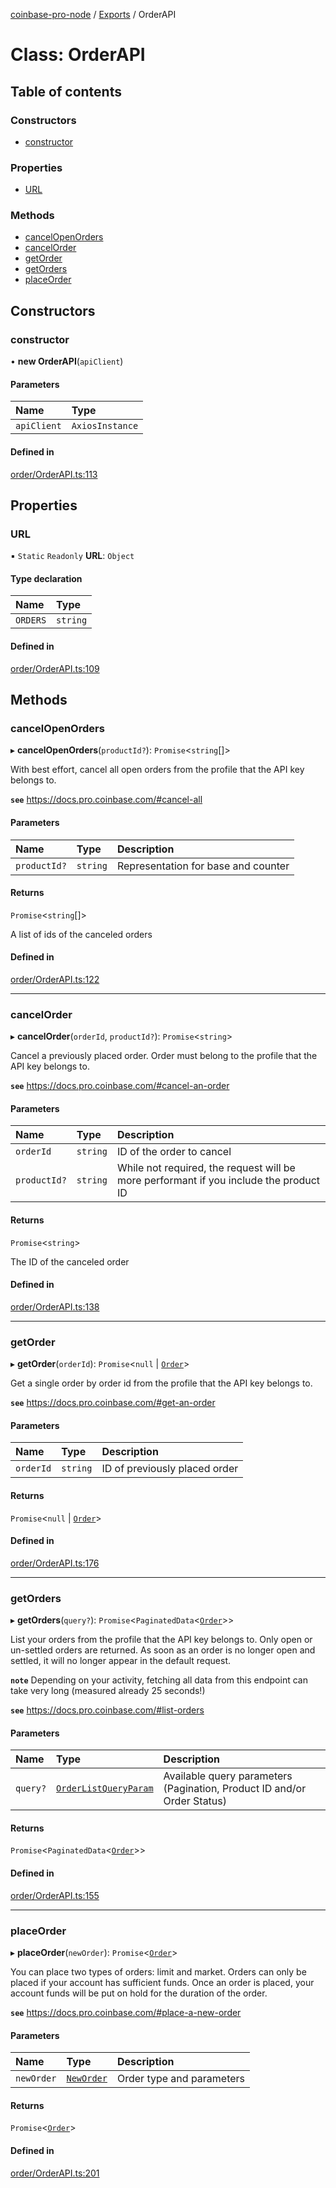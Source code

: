 [coinbase-pro-node](../README.md) / [Exports](../modules.md) / OrderAPI

# Class: OrderAPI

## Table of contents

### Constructors

- [constructor](OrderAPI.md#constructor)

### Properties

- [URL](OrderAPI.md#url)

### Methods

- [cancelOpenOrders](OrderAPI.md#cancelopenorders)
- [cancelOrder](OrderAPI.md#cancelorder)
- [getOrder](OrderAPI.md#getorder)
- [getOrders](OrderAPI.md#getorders)
- [placeOrder](OrderAPI.md#placeorder)

## Constructors

### constructor

• **new OrderAPI**(`apiClient`)

#### Parameters

| Name        | Type            |
| :---------- | :-------------- |
| `apiClient` | `AxiosInstance` |

#### Defined in

[order/OrderAPI.ts:113](https://github.com/bennycode/coinbase-pro-node/blob/208278f/src/order/OrderAPI.ts#L113)

## Properties

### URL

▪ `Static` `Readonly` **URL**: `Object`

#### Type declaration

| Name     | Type     |
| :------- | :------- |
| `ORDERS` | `string` |

#### Defined in

[order/OrderAPI.ts:109](https://github.com/bennycode/coinbase-pro-node/blob/208278f/src/order/OrderAPI.ts#L109)

## Methods

### cancelOpenOrders

▸ **cancelOpenOrders**(`productId?`): `Promise`<`string`[]\>

With best effort, cancel all open orders from the profile that the API key belongs to.

**`see`** https://docs.pro.coinbase.com/#cancel-all

#### Parameters

| Name         | Type     | Description                         |
| :----------- | :------- | :---------------------------------- |
| `productId?` | `string` | Representation for base and counter |

#### Returns

`Promise`<`string`[]\>

A list of ids of the canceled orders

#### Defined in

[order/OrderAPI.ts:122](https://github.com/bennycode/coinbase-pro-node/blob/208278f/src/order/OrderAPI.ts#L122)

---

### cancelOrder

▸ **cancelOrder**(`orderId`, `productId?`): `Promise`<`string`\>

Cancel a previously placed order. Order must belong to the profile that the API key belongs to.

**`see`** https://docs.pro.coinbase.com/#cancel-an-order

#### Parameters

| Name         | Type     | Description                                                                           |
| :----------- | :------- | :------------------------------------------------------------------------------------ |
| `orderId`    | `string` | ID of the order to cancel                                                             |
| `productId?` | `string` | While not required, the request will be more performant if you include the product ID |

#### Returns

`Promise`<`string`\>

The ID of the canceled order

#### Defined in

[order/OrderAPI.ts:138](https://github.com/bennycode/coinbase-pro-node/blob/208278f/src/order/OrderAPI.ts#L138)

---

### getOrder

▸ **getOrder**(`orderId`): `Promise`<`null` \| [`Order`](../modules.md#order)\>

Get a single order by order id from the profile that the API key belongs to.

**`see`** https://docs.pro.coinbase.com/#get-an-order

#### Parameters

| Name      | Type     | Description                   |
| :-------- | :------- | :---------------------------- |
| `orderId` | `string` | ID of previously placed order |

#### Returns

`Promise`<`null` \| [`Order`](../modules.md#order)\>

#### Defined in

[order/OrderAPI.ts:176](https://github.com/bennycode/coinbase-pro-node/blob/208278f/src/order/OrderAPI.ts#L176)

---

### getOrders

▸ **getOrders**(`query?`): `Promise`<`PaginatedData`<[`Order`](../modules.md#order)\>\>

List your orders from the profile that the API key belongs to. Only open or un-settled orders are returned. As soon as an order is no longer open and settled, it will no longer appear in the default request.

**`note`** Depending on your activity, fetching all data from this endpoint can take very long (measured already 25 seconds!)

**`see`** https://docs.pro.coinbase.com/#list-orders

#### Parameters

| Name | Type | Description |
| :-- | :-- | :-- |
| `query?` | [`OrderListQueryParam`](../interfaces/OrderListQueryParam.md) | Available query parameters (Pagination, Product ID and/or Order Status) |

#### Returns

`Promise`<`PaginatedData`<[`Order`](../modules.md#order)\>\>

#### Defined in

[order/OrderAPI.ts:155](https://github.com/bennycode/coinbase-pro-node/blob/208278f/src/order/OrderAPI.ts#L155)

---

### placeOrder

▸ **placeOrder**(`newOrder`): `Promise`<[`Order`](../modules.md#order)\>

You can place two types of orders: limit and market. Orders can only be placed if your account has sufficient funds. Once an order is placed, your account funds will be put on hold for the duration of the order.

**`see`** https://docs.pro.coinbase.com/#place-a-new-order

#### Parameters

| Name       | Type                                 | Description               |
| :--------- | :----------------------------------- | :------------------------ |
| `newOrder` | [`NewOrder`](../modules.md#neworder) | Order type and parameters |

#### Returns

`Promise`<[`Order`](../modules.md#order)\>

#### Defined in

[order/OrderAPI.ts:201](https://github.com/bennycode/coinbase-pro-node/blob/208278f/src/order/OrderAPI.ts#L201)
